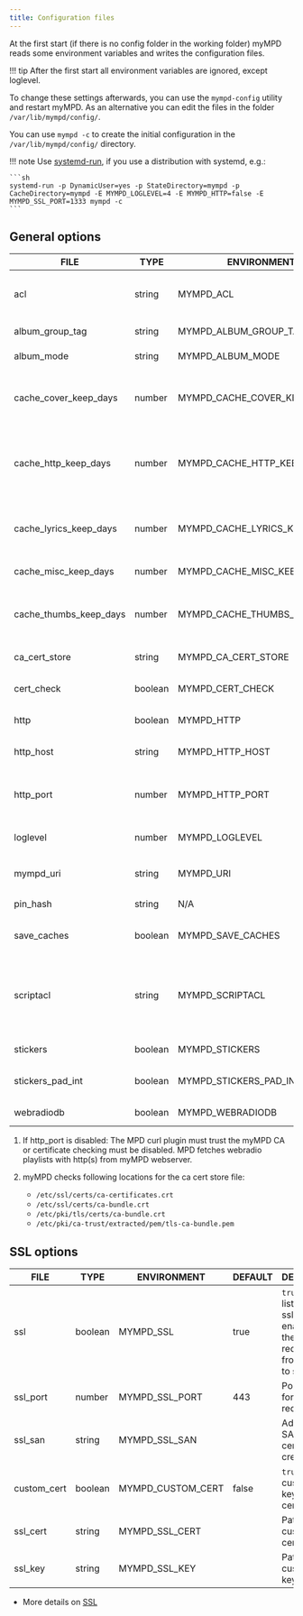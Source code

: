 ```yaml
---
title: Configuration files
---
```


At the first start (if there is no config folder in the working folder) myMPD reads some environment variables and writes the configuration files.

!!! tip
    After the first start all environment variables are ignored, except loglevel.

To change these settings afterwards, you can use the `mympd-config` utility and restart myMPD. As an alternative you can edit the files in the folder `/var/lib/mympd/config/`.

You can use `mympd -c` to create the initial configuration in the `/var/lib/mympd/config/` directory.

!!! note
    Use [systemd-run](../030-running.md#manual-startup), if you use a distribution with systemd, e.g.:

    ```sh
    systemd-run -p DynamicUser=yes -p StateDirectory=mympd -p CacheDirectory=mympd -E MYMPD_LOGLEVEL=4 -E MYMPD_HTTP=false -E MYMPD_SSL_PORT=1333 mympd -c
    ```

## General options

| FILE | TYPE | ENVIRONMENT | DEFAULT | DESCRIPTION |
| ---- | ---- | ----------- | ------- | ----------- |
| acl | string | MYMPD_ACL | | ACL to access the myMPD webserver: [ACL](acl.md), allows all hosts in the default configuration |
| album_group_tag | string | MYMPD_ALBUM_GROUP_TAG | Date | Additional tag to group albums |
| album_mode | string | MYMPD_ALBUM_MODE | adv | Set the album mode: `adv` or `simple` |
| cache_cover_keep_days | number | MYMPD_CACHE_COVER_KEEP_DAYS | 31 | How long to keep images in the cover cache; 0 to disable the cache; -1 to disable pruning of the cache. |
| cache_http_keep_days | number | MYMPD_CACHE_HTTP_KEEP_DAYS | 31 | How long to keep successful responses in the http client cache; 0 to disable the cache; -1 to disable pruning of the cache. |
| cache_lyrics_keep_days | number | MYMPD_CACHE_LYRICS_KEEP_DAYS | 31 | How long to keep lyrics in the lyrics cache; 0 to disable the cache; -1 to disable pruning of the cache. |
| cache_misc_keep_days | number | MYMPD_CACHE_MISC_KEEP_DAYS | 1 | How long to keep files in the misc cache. |
| cache_thumbs_keep_days | number | MYMPD_CACHE_THUMBS_KEEP_DAYS | 31 | How long to keep images in the thumbnail cache; 0 to disable the cache; -1 to disable pruning of the cache. |
| ca_cert_store | string | MYMPD_CA_CERT_STORE | [2] | Path to the system CA certificate store. |
| cert_check | boolean | MYMPD_CERT_CHECK | true | Enable certificate checking for outgoing https connections. |
| http | boolean | MYMPD_HTTP | true | `true` = Enable listening on http_port |
| http_host | string | MYMPD_HTTP_HOST | `[::]` | IP address to listen on, use `[::]` to listen on IPv6 and IPv4 |
| http_port | number | MYMPD_HTTP_PORT | 80 | Port to listen for plain http requests. Redirects to `ssl_port` if `ssl` is set to `true`. [1] |
| loglevel | number | MYMPD_LOGLEVEL | 5 | [Logging](logging.md) - this environment variable is always used |
| mympd_uri | string | MYMPD_URI | auto | `auto` or uri to myMPD listening port, e.g. `https://192.168.1.1/mympd` |
| pin_hash | string | N/A | | SHA256 hash of pin, create it with `mympd -p` |
| save_caches | boolean | MYMPD_SAVE_CACHES | true | `true` = saves caches between restart, `false` = create caches on startup |
| scriptacl | string | MYMPD_SCRIPTACL | +127.0.0.1 | ACL to access the myMPD script backend: [ACL](acl.md), allows only local connections in the default configuration. The acl above must also grant access. |
| stickers | boolean | MYMPD_STICKERS | true | Enables the support for MPD stickers. |
| stickers_pad_int | boolean | MYMPD_STICKERS_PAD_INT | false | Enables the padding of integer sticker values (12 digits). |
| webradiodb | boolean | MYMPD_WEBRADIODB | true | Enables the WebradioDB integration. |

1. If http_port is disabled: The MPD curl plugin must trust the myMPD CA or certificate checking must be disabled. MPD fetches webradio playlists with http(s) from myMPD webserver.
2. myMPD checks following locations for the ca cert store file:

    - `/etc/ssl/certs/ca-certificates.crt`
    - `/etc/ssl/certs/ca-bundle.crt`
    - `/etc/pki/tls/certs/ca-bundle.crt`
    - `/etc/pki/ca-trust/extracted/pem/tls-ca-bundle.pem`

## SSL options

| FILE | TYPE | ENVIRONMENT | DEFAULT | DESCRIPTION |
| ---- | ---- | ----------- | ------- | ----------- |
| ssl | boolean | MYMPD_SSL | true | `true` = enable listening on ssl_port, enables also the redirection from http_port to ssl_port |
| ssl_port | number | MYMPD_SSL_PORT | 443 | Port to listen for https requests |
| ssl_san | string | MYMPD_SSL_SAN | | Additional SAN for certificate creation |
| custom_cert | boolean | MYMPD_CUSTOM_CERT | false | `true` = use custom ssl key and certificate |
| ssl_cert | string | MYMPD_SSL_CERT | | Path to custom ssl certificate file |
| ssl_key | string | MYMPD_SSL_KEY | | Path to custom ssl key file |

- More details on [SSL](ssl.md)
